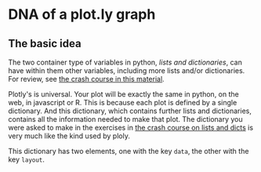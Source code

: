 # DNA of a plot.ly graph

## The basic idea

The two container type of variables in python, *lists and dictionaries*, can have within them other variables, including more lists and/or dictionaries.  For review, see [the crash course in this material](./dicts_and_lists_crash_course.md).

Plotly's is universal.  Your plot will be exactly the same in python, on the web, in javascript or R.  This is because each plot is defined by a single dictionary.  And this dictionary, which contains further lists and dictionaries, contains all the information needed to make that plot.  The dictionary you were asked to make in the exercises in [the crash course on lists and dicts](./dicts_and_lists_crash_course.md) is very much like the kind used by ploly.

This dictionary has two elements, one with the key ```data```, the other with the key ```layout```.  

